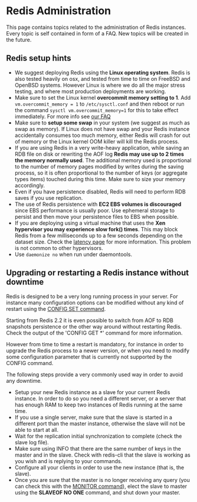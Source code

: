 Redis Administration
===

This page contains topics related to the administration of Redis instances.
Every topic is self contained in form of a FAQ. New topics will be created in the future.

Redis setup hints
-----------------

+ We suggest deploying Redis using the **Linux operating system**. Redis is also tested heavily on osx, and tested from time to time on FreeBSD and OpenBSD systems. However Linux is where we do all the major stress testing, and where most production deployments are working.
+ Make sure to set the Linux kernel **overcommit memory setting to 1**. Add `vm.overcommit_memory = 1` to `/etc/sysctl.conf` and then reboot or run the command `sysctl vm.overcommit_memory=1` for this to take effect immediately. For more info see [our FAQ](/topics/faq#BackgroundSaving)
+ Make sure to **setup some swap** in your system (we suggest as much as swap as memory). If Linux does not have swap and your Redis instance accidentally consumes too much memory, either Redis will crash for out of memory or the Linux kernel OOM killer will kill the Redis process.
+ If you are using Redis in a very write-heavy application, while saving an RDB file on disk or rewriting the AOF log **Redis may use up to 2 times the memory normally used**. The additional memory used is proportional to the number of memory pages modified by writes during the saving process, so it is often proportional to the number of keys (or aggregate types items) touched during this time. Make sure to size your memory accordingly.
+ Even if you have persistence disabled, Redis will need to perform RDB saves if you use replication.
+ The use of Redis persistence with **EC2 EBS volumes is discouraged** since EBS performance is usually poor. Use ephemeral storage to persist and then move your persistence files to EBS when possible.
+ If you are deploying using a virtual machine that uses the **Xen hypervisor you may experience slow fork() times**. This may block Redis from a few milliseconds up to a few seconds depending on the dataset size. Check the [latency page](/topics/latency) for more information. This problem is not common to other hypervisors.
+ Use `daemonize no` when run under daemontools.

Upgrading or restarting a Redis instance without downtime
-------------------------------------------------------

Redis is designed to be a very long running process in your server.
For instance many configuration options can be modified without any kind of restart using the [CONFIG SET command](/commands/config-set).

Starting from Redis 2.2 it is even possible to switch from AOF to RDB snapshots persistence or the other way around without restarting Redis. Check the output of the 'CONFIG GET *' command for more information.

However from time to time a restart is mandatory, for instance in order to upgrade the Redis process to a newer version, or when you need to modify some configuration parameter that is currently not supported by the CONFIG command.

The following steps provide a very commonly used way in order to avoid any downtime.

* Setup your new Redis instance as a slave for your current Redis instance. In order to do so you need a different server, or a server that has enough RAM to keep two instances of Redis running at the same time.
* If you use a single server, make sure that the slave is started in a different port than the master instance, otherwise the slave will not be able to start at all.
* Wait for the replication initial synchronization to complete (check the slave log file).
* Make sure using INFO that there are the same number of keys in the master and in the slave. Check with redis-cli that the slave is working as you wish and is replying to your commands.
* Configure all your clients in order to use the new instance (that is, the slave).
* Once you are sure that the master is no longer receiving any query (you can check this with the [MONITOR command](/commands/monitor)), elect the slave to master using the **SLAVEOF NO ONE** command, and shut down your master.
